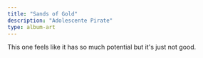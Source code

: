 ```yaml
---
title: "Sands of Gold"
description: "Adolescente Pirate"
type: album-art
---
```

This one feels like it has so much potential but it's just not good.